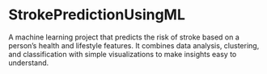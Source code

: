 # StrokePredictionUsingML
A machine learning project that predicts the risk of stroke based on a person’s health and lifestyle features. It combines data analysis, clustering, and classification with simple visualizations to make insights easy to understand.
